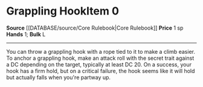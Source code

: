 ﻿---
bulk: L
hands: '1'
id: '23'
item_category: Adventuring Gear
level: '0'
name: Grappling Hook
price: 1 sp
rarity: Common
source: '[[DATABASE/source/Core Rulebook|Core Rulebook]]'
subcategory: adventuringgear
type: Item

---
# Grappling Hook<span class="item-type">Item 0</span>

**Source** [[DATABASE/source/Core Rulebook|Core Rulebook]] 
**Price** 1 sp
**Hands** 1; **Bulk** L

---
You can throw a grappling hook with a rope tied to it to make a climb easier. To anchor a grappling hook, make an attack roll with the secret trait against a DC depending on the target, typically at least DC 20. On a success, your hook has a firm hold, but on a critical failure, the hook seems like it will hold but actually falls when you're partway up.